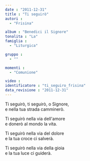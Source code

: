 ```yaml
---
date : "2011-12-31"
title : "Ti seguirò"
autori : 
  - "Frisina"

album : "Benedici il Signore"
tonalita : "La"
famiglia : 
  - "Liturgica"

gruppo : 
  - ""

momenti : 
  - "Comunione"

video : 
identificatore : "ti_seguiro_frisina"
data_revisione : "2011-12-31"
---
```

  
  
  
Ti seguirò, ti seguirò, o Signore,  
e nella tua strada camminerò.  
  
  
  
  
Ti seguirò nella via dell'amore  
e donerò al mondo la vita.  
  
  
  
  
Ti seguirò nella via del dolore  
e la tua croce ci salverà.  
  
  
  
  
Ti seguirò nella via della gioia  
e la tua luce ci guiderà.  
  
  
  
  
  
  
  
